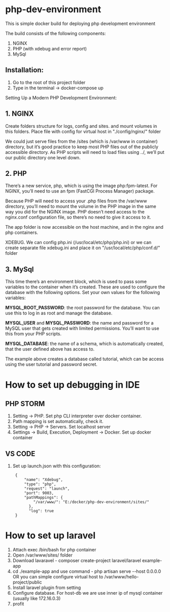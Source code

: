 # php-dev-environment

This is simple docker build for deploying php development environment

The build consists of the following components:
1. NGINX
2. PHP (with xdebug and error report)
3. MySql

## **Installation:**
1. Go to the root of this project folder
2. Type in the terminal -> docker-compose up

Setting Up a Modern PHP Development Environment:

## **1. NGINX**
Create folders structure for logs, config and sites. and mount volumes in this folders.
Place file with config for virtual host in "./config/nginx/" folder

We could just serve files from the /sites (which is /var/www in container) directory, but it’s good practice to keep most PHP files out of the publicly accessible directory. As PHP scripts will need to load files using ../, we’ll put our public directory one level down.

## **2. PHP**
There’s a new service, php, which is using the image php:fpm-latest. For NGINX, you’ll need to use an fpm (FastCGI Process Manager) package.

Because PHP will need to access your .php files from the /var/www directory, you’ll need to mount the volume in the PHP image in the same way you did for the NGINX image. PHP doesn’t need access to the nginx.conf configuration file, so there’s no need to give it access to it.

The app folder is now accessible on the host machine, and in the nginx and php containers.

XDEBUG. We can config php.ini (/usr/local/etc/php/php.ini) or we can create separate file xdebug.ini and place it on "/usr/local/etc/php/conf.d/" folder

## **3. MySql**
This time there’s an environment block, which is used to pass some variables to the container when it’s created. These are used to configure the database with the following options. Set your own values for the following variables:

**MYSQL_ROOT_PASSWORD**: the root password for the database. You can use this to log in as root and manage the database.

**MYSQL_USER** and **MYSQL_PASSWORD**: the name and password for a MySQL user that gets created with limited permissions. You’ll want to use this from your PHP scripts.

**MYSQL_DATABASE**: the name of a schema, which is automatically created, that the user defined above has access to.

The example above creates a database called tutorial, which can be access using the user tutorial and password secret.


# How to set up debugging in IDE

## PHP STORM
1. Setting -> PHP. Set php CLI interpreter over docker container.
2. Path mapping is set automatically, check it.
3. Setting -> PHP -> Servers. Set localhost server
4. Settings -> Build, Execution, Deployment -> Docker. Set up docker container

## VS CODE
1. Set up launch.json with this configuration:

        {
            "name": "Xdebug",
            "type": "php",
            "request": "launch",
            "port": 9003,
            "pathMappings": {
                "/var/www/": "E:/docker/php-dev-environment/sites/"
              },
              "log": true
        }

# How to set up laravel
1. Attach exec /bin/bash for php container
2. Open /var/www/sites/ folder
3. Download lavaravel - composer create-project laravel/laravel example-app
4. cd ./example-app and use command - php artisan serve --host 0.0.0.0 
  OR you can simple configure virtual host to /var/www/hello-project/public 
5. Install laravel plugin from setting
6. Configure database. For host-db we are use inner ip of mysql container (usually like 172.16.0.3)
7. profit